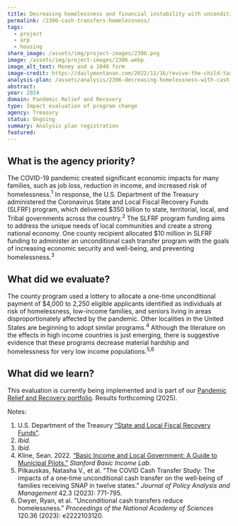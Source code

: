 ```yaml
---
title: Decreasing homelessness and financial instability with unconditional cash transfers
permalink: /2306-cash-transfers-homelessness/
tags: 
  - project
  - arp
  - housing
share_image: /assets/img/project-images/2306.png
image: /assets/img/project-images/2306.webp
image_alt_text: Money and a 1040 form
image-credit: https://dailymontanan.com/2022/11/16/revive-the-child-tax-credit-our-children-deserve-nothing-less/
analysis-plan: /assets/analysis/2306-decreasing-homelessness-with-cash-transfers-analysis-plan.pdf
abstract: 
year: 2024  
domain: Pandemic Relief and Recovery
type: Impact evaluation of program change
agency: Treasury
status: Ongoing
summary: Analysis plan registration
featured: 
---
```

## What is the agency priority?
The COVID-19 pandemic created significant economic impacts for many families, such as job loss, reduction in income, and increased risk of homelessness.<sup>1</sup> In response, the U.S. Department of the Treasury administered the Coronavirus State and Local Fiscal Recovery Funds (SLFRF) program, which delivered $350 billion to state, territorial, local, and Tribal governments across the country.<sup>2</sup> The SLFRF program funding aims to address the unique needs of local communities and create a strong national economy. One county recipient allocated $10 million in SLFRF funding to administer an unconditional cash transfer program with the goals of increasing economic security and well-being, and preventing homelessness.<sup>3</sup>

## What did we evaluate?
The county program used a lottery to allocate a one-time unconditional payment of $4,000 to 2,250 eligible applicants identified as individuals at risk of homelessness, low-income families, and seniors living in areas disproportionately affected by the pandemic. Other localities in the United States are beginning to adopt similar programs.<sup>4</sup> Although the literature on the effects in high income countries is just emerging, there is suggestive evidence that these programs decrease material hardship and homelessness for very low income populations.<sup>5,6</sup>

## What did we learn?
This evaluation is currently being implemented and is part of our <a href="https://oes.gsa.gov/pandemic-relief-economic-recovery/">Pandemic Relief and Recovery portfolio</a>. 
Results forthcoming (2025).

Notes:
1. U.S. Department of the Treasury <a class="usa-link usa-link--external" href="https://home.treasury.gov/policy-issues/coronavirus/assistance-for-state-local-and-tribal-governments/state-and-local-fiscal-recovery-funds">“State and Local Fiscal Recovery Funds”</a>.
2. <i>Ibid.</i>
3. <i>Ibid.</i>
4. Kline, Sean. 2022. <a class="usa-link usa-link--external" href="https://basicincome.stanford.edu/uploads/basic-income-and-cities-toolkit_digital.pdf">“Basic Income and Local Government: A Guide to Municipal Pilots.”</a> <i>Stanford Basic Income Lab</i>.
5. Pilkauskas, Natasha V., et al. "The COVID Cash Transfer Study: The impacts of a one‐time unconditional cash transfer on the well‐being of families receiving SNAP in twelve states." <i>Journal of Policy Analysis and Management</i> 42.3 (2023): 771-795.
6. Dwyer, Ryan, et al. "Unconditional cash transfers reduce homelessness." <i>Proceedings of the National Academy of Sciences</i> 120.36 (2023): e2222103120.
